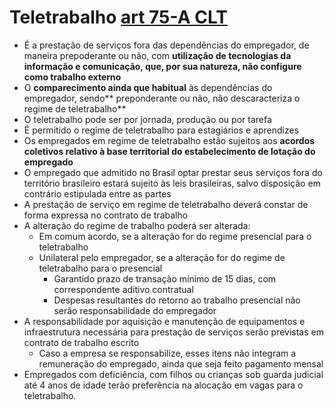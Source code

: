 # Teletrabalho [art 75-A CLT](https://planalto.gov.br/ccivil_03/decreto-lei/del5452.htm#art75a)
- É a prestação de serviços fora das dependências do empregador, de maneira prepoderante ou não, com **utilização de tecnologias da informação e comunicação, que, por sua natureza, não configure como trabalho externo**
- O **comparecimento ainda que habitual** às dependências do empregador, sendo** preponderante ou não, não descaracteriza o regime de teletrabalho**
- O teletrabalho pode ser por jornada, produção ou por tarefa
- É permitido o regime de teletrabalho para estagiários e aprendizes
- Os empregados em regime de teletrabalho estão sujeitos aos **acordos coletivos relativo à base territorial do estabelecimento de lotação do empregado**
- O empregado que admitido no Brasil optar prestar seus serviços fora do território brasileiro estará sujeito às leis brasileiras, salvo disposição em contrário estipulada entre as partes
- A prestação de serviço em regime de teletrabalho deverá constar de forma expressa no contrato de trabalho
- A alteração do regime de trabalho poderá ser alterada:
    - Em comum acordo, se a alteração for do regime presencial para o teletrabalho
    - Unilateral pelo empregador, se a alteração for do regime de teletrabalho para o presencial
        - Garantido prazo de transação mínimo de 15 dias, com correspondente aditivo contratual
        - Despesas resultantes do retorno ao trabalho presencial não serão responsabilidade do empregador
- A responsabilidade por aquisição e manutenção de equipamentos e infraestrutura necessária para prestação de serviços serão previstas em contrato de trabalho escrito 
    - Caso a empresa se responsabilize, esses itens não integram a remuneração do empregado, ainda que seja feito pagamento mensal
- Empregados com deficiência, com filhos ou crianças sob guarda judicial até 4 anos de idade terão preferência na alocação em vagas para o teletrabalho.

